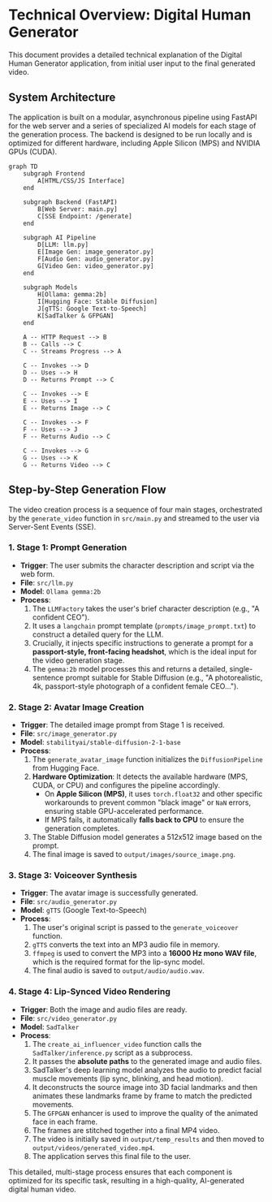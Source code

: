 # Technical Overview: Digital Human Generator

This document provides a detailed technical explanation of the Digital Human Generator application, from initial user input to the final generated video.

## System Architecture

The application is built on a modular, asynchronous pipeline using FastAPI for the web server and a series of specialized AI models for each stage of the generation process. The backend is designed to be run locally and is optimized for different hardware, including Apple Silicon (MPS) and NVIDIA GPUs (CUDA).

```mermaid
graph TD
    subgraph Frontend
        A[HTML/CSS/JS Interface]
    end

    subgraph Backend (FastAPI)
        B[Web Server: main.py]
        C[SSE Endpoint: /generate]
    end

    subgraph AI Pipeline
        D[LLM: llm.py]
        E[Image Gen: image_generator.py]
        F[Audio Gen: audio_generator.py]
        G[Video Gen: video_generator.py]
    end

    subgraph Models
        H[Ollama: gemma:2b]
        I[Hugging Face: Stable Diffusion]
        J[gTTS: Google Text-to-Speech]
        K[SadTalker & GFPGAN]
    end
    
    A -- HTTP Request --> B
    B -- Calls --> C
    C -- Streams Progress --> A
    
    C -- Invokes --> D
    D -- Uses --> H
    D -- Returns Prompt --> C
    
    C -- Invokes --> E
    E -- Uses --> I
    E -- Returns Image --> C
    
    C -- Invokes --> F
    F -- Uses --> J
    F -- Returns Audio --> C
    
    C -- Invokes --> G
    G -- Uses --> K
    G -- Returns Video --> C
```

## Step-by-Step Generation Flow

The video creation process is a sequence of four main stages, orchestrated by the `generate_video` function in `src/main.py` and streamed to the user via Server-Sent Events (SSE).

### 1. Stage 1: Prompt Generation

-   **Trigger**: The user submits the character description and script via the web form.
-   **File**: `src/llm.py`
-   **Model**: `Ollama gemma:2b`
-   **Process**:
    1.  The `LLMFactory` takes the user's brief character description (e.g., "A confident CEO").
    2.  It uses a `langchain` prompt template (`prompts/image_prompt.txt`) to construct a detailed query for the LLM.
    3.  Crucially, it injects specific instructions to generate a prompt for a **passport-style, front-facing headshot**, which is the ideal input for the video generation stage.
    4.  The `gemma:2b` model processes this and returns a detailed, single-sentence prompt suitable for Stable Diffusion (e.g., "A photorealistic, 4k, passport-style photograph of a confident female CEO...").

### 2. Stage 2: Avatar Image Creation

-   **Trigger**: The detailed image prompt from Stage 1 is received.
-   **File**: `src/image_generator.py`
-   **Model**: `stabilityai/stable-diffusion-2-1-base`
-   **Process**:
    1.  The `generate_avatar_image` function initializes the `DiffusionPipeline` from Hugging Face.
    2.  **Hardware Optimization**: It detects the available hardware (MPS, CUDA, or CPU) and configures the pipeline accordingly.
        -   On **Apple Silicon (MPS)**, it uses `torch.float32` and other specific workarounds to prevent common "black image" or `NaN` errors, ensuring stable GPU-accelerated performance.
        -   If MPS fails, it automatically **falls back to CPU** to ensure the generation completes.
    3.  The Stable Diffusion model generates a 512x512 image based on the prompt.
    4.  The final image is saved to `output/images/source_image.png`.

### 3. Stage 3: Voiceover Synthesis

-   **Trigger**: The avatar image is successfully generated.
-   **File**: `src/audio_generator.py`
-   **Model**: `gTTS` (Google Text-to-Speech)
-   **Process**:
    1.  The user's original script is passed to the `generate_voiceover` function.
    2.  `gTTS` converts the text into an MP3 audio file in memory.
    3.  `ffmpeg` is used to convert the MP3 into a **16000 Hz mono WAV file**, which is the required format for the lip-sync model.
    4.  The final audio is saved to `output/audio/audio.wav`.

### 4. Stage 4: Lip-Synced Video Rendering

-   **Trigger**: Both the image and audio files are ready.
-   **File**: `src/video_generator.py`
-   **Model**: `SadTalker`
-   **Process**:
    1.  The `create_ai_influencer_video` function calls the `SadTalker/inference.py` script as a subprocess.
    2.  It passes the **absolute paths** to the generated image and audio files.
    3.  SadTalker's deep learning model analyzes the audio to predict facial muscle movements (lip sync, blinking, and head motion).
    4.  It deconstructs the source image into 3D facial landmarks and then animates these landmarks frame by frame to match the predicted movements.
    5.  The `GFPGAN` enhancer is used to improve the quality of the animated face in each frame.
    6.  The frames are stitched together into a final MP4 video.
    7.  The video is initially saved in `output/temp_results` and then moved to `output/videos/generated_video.mp4`.
    8.  The application serves this final file to the user.

This detailed, multi-stage process ensures that each component is optimized for its specific task, resulting in a high-quality, AI-generated digital human video. 